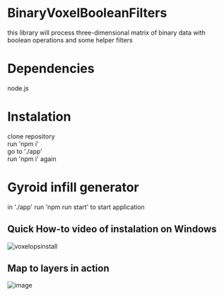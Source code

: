 # BinaryVoxelBooleanFilters
this library will process three-dimensional matrix of binary data with boolean operations and some helper filters

# Dependencies
node.js

# Instalation
clone repository<br />
run 'npm i'<br />
go to './app'<br />
run 'npm i' again

# Gyroid infill generator
in './app' run 'npm run start' to start application

## Quick How-to video of instalation on Windows
![voxelopsinstall](https://user-images.githubusercontent.com/11083514/50980437-9837a180-14f0-11e9-9d48-dc84a8306fc7.gif)

## Map to layers in action
![image](https://user-images.githubusercontent.com/11083514/50985070-552efb80-14fb-11e9-9df5-ba349f2c13b4.png)
